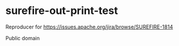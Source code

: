 # surefire-out-print-test

Reproducer for https://issues.apache.org/jira/browse/SUREFIRE-1814

Public domain
